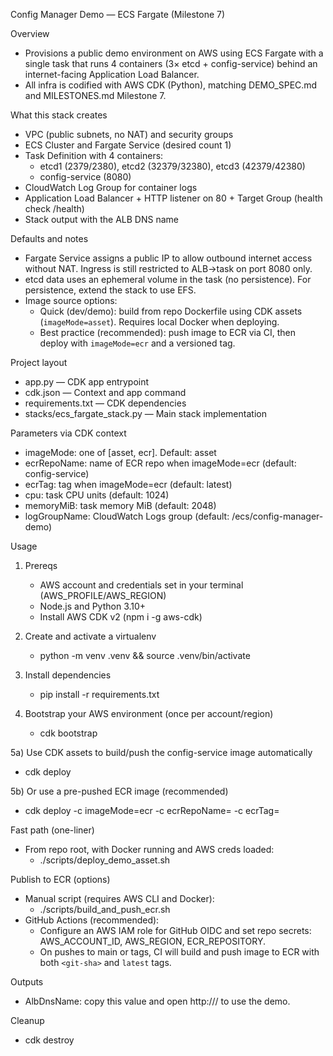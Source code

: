 Config Manager Demo — ECS Fargate (Milestone 7)

Overview
- Provisions a public demo environment on AWS using ECS Fargate with a single task that runs 4 containers (3× etcd + config-service) behind an internet-facing Application Load Balancer.
- All infra is codified with AWS CDK (Python), matching DEMO_SPEC.md and MILESTONES.md Milestone 7.

What this stack creates
- VPC (public subnets, no NAT) and security groups
- ECS Cluster and Fargate Service (desired count 1)
- Task Definition with 4 containers:
  - etcd1 (2379/2380), etcd2 (32379/32380), etcd3 (42379/42380)
  - config-service (8080)
- CloudWatch Log Group for container logs
- Application Load Balancer + HTTP listener on 80 + Target Group (health check /health)
- Stack output with the ALB DNS name

Defaults and notes
- Fargate Service assigns a public IP to allow outbound internet access without NAT. Ingress is still restricted to ALB→task on port 8080 only.
- etcd data uses an ephemeral volume in the task (no persistence). For persistence, extend the stack to use EFS.
- Image source options:
  - Quick (dev/demo): build from repo Dockerfile using CDK assets (`imageMode=asset`). Requires local Docker when deploying.
  - Best practice (recommended): push image to ECR via CI, then deploy with `imageMode=ecr` and a versioned tag.

Project layout
- app.py — CDK app entrypoint
- cdk.json — Context and app command
- requirements.txt — CDK dependencies
- stacks/ecs_fargate_stack.py — Main stack implementation

Parameters via CDK context
- imageMode: one of [asset, ecr]. Default: asset
- ecrRepoName: name of ECR repo when imageMode=ecr (default: config-service)
- ecrTag: tag when imageMode=ecr (default: latest)
- cpu: task CPU units (default: 1024)
- memoryMiB: task memory MiB (default: 2048)
- logGroupName: CloudWatch Logs group (default: /ecs/config-manager-demo)

Usage
1) Prereqs
   - AWS account and credentials set in your terminal (AWS_PROFILE/AWS_REGION)
   - Node.js and Python 3.10+
   - Install AWS CDK v2 (npm i -g aws-cdk)

2) Create and activate a virtualenv
   - python -m venv .venv && source .venv/bin/activate

3) Install dependencies
   - pip install -r requirements.txt

4) Bootstrap your AWS environment (once per account/region)
   - cdk bootstrap

5a) Use CDK assets to build/push the config-service image automatically
   - cdk deploy

5b) Or use a pre-pushed ECR image (recommended)
   - cdk deploy -c imageMode=ecr -c ecrRepoName=<your-repo> -c ecrTag=<tag>

Fast path (one-liner)
- From repo root, with Docker running and AWS creds loaded:
  - ./scripts/deploy_demo_asset.sh

Publish to ECR (options)
- Manual script (requires AWS CLI and Docker):
  - ./scripts/build_and_push_ecr.sh <aws-account-id> <region> <repo-name> <tag>
- GitHub Actions (recommended):
  - Configure an AWS IAM role for GitHub OIDC and set repo secrets: AWS_ACCOUNT_ID, AWS_REGION, ECR_REPOSITORY.
  - On pushes to main or tags, CI will build and push image to ECR with both `<git-sha>` and `latest` tags.

Outputs
- AlbDnsName: copy this value and open http://<AlbDnsName>/ to use the demo.

Cleanup
- cdk destroy
